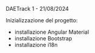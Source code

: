 DAETrack 1 - 21/08/2024

Inizializzazione del progetto:
- installazione Angular Material
- installazione Bootstrap
- installazione i18n
